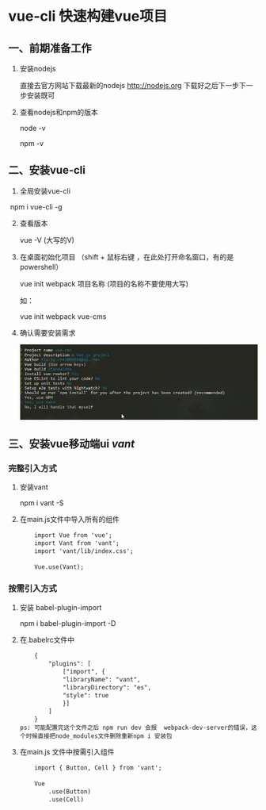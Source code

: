 # vue-cli 快速构建vue项目    

##  一、前期准备工作   

1. 安装nodejs  

    直接去官方网站下载最新的nodejs http://nodejs.org 下载好之后下一步下一步安装既可

2. 查看nodejs和npm的版本  

    node -v   

    npm -v 

## 二、安装vue-cli   

1. 全局安装vue-cli 

​      npm i vue-cli -g   

2. 查看版本  

    vue -V (大写的V)

3. 在桌面初始化项目   （shift + 鼠标右键 ，在此处打开命名窗口，有的是powershell）

    vue init webpack 项目名称 (项目的名称不要使用大写) 

    如： 

    vue init webpack vue-cms  

4. 确认需要安装需求

    ![](./vue-cli.png)

## 三、安装vue移动端ui  ***vant***

### 完整引入方式  

1. 安装vant   

    npm i vant -S

2. 在main.js文件中导入所有的组件  

    ```
        import Vue from 'vue';
        import Vant from 'vant';
        import 'vant/lib/index.css';

        Vue.use(Vant);

    ```

### 按需引入方式 

1. 安装  babel-plugin-import 

    npm i  babel-plugin-import -D   

2. 在.babelrc文件中   

    ```
        {
            "plugins": [
                ["import", {
                "libraryName": "vant",
                "libraryDirectory": "es",
                "style": true
                }]
            ]
        }
    ps: 可能配置完这个文件之后 npm run dev 会报  webpack-dev-server的错误，这个时候直接把node_modules文件删除重新npm i 安装包 
    ```


3. 在main.js 文件中按需引入组件

    ```
        import { Button, Cell } from 'vant';

        Vue
            .use(Button)
            .use(Cell)

    ```